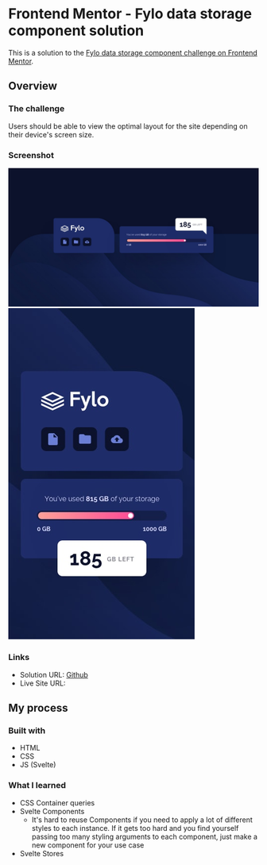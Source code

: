 # Frontend Mentor - Fylo data storage component solution

This is a solution to the [Fylo data storage component challenge on Frontend Mentor](https://www.frontendmentor.io/challenges/fylo-data-storage-component-1dZPRbV5n).

## Overview

### The challenge

Users should be able to view the optimal layout for the site depending on their device's screen size.

### Screenshot

![](./design/desktop-design.jpg)
![](./design/mobile-design.jpg)

### Links

- Solution URL: [Github](https://github.com/jeremylloyd/data-storage-component)
- Live Site URL: []()

## My process

### Built with

- HTML
- CSS
- JS (Svelte)

### What I learned

- CSS Container queries
- Svelte Components
  - It's hard to reuse Components if you need to apply a lot of different styles to each instance. If it gets too hard and you find yourself passing too many styling arguments to each component, just make a new component for your use case
- Svelte Stores
